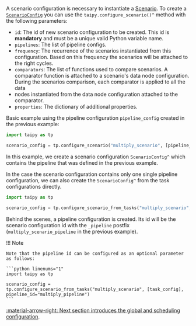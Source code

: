 A scenario configuration is necessary to instantiate a [Scenario](../concepts/scenario.md). To create a
[`ScenarioConfig`](../../../reference/#taipy.core.config.scenario_config.ScenarioConfig) you can use
the `taipy.configure_scenario()^` method with the following parameters:

- `id`: The id of new scenario configuration to be created. This id is **mandatory** and must be a unique valid Python
    variable name.
- `pipelines`: The list of pipeline configs.
- `frequency`: The recurrence of the scenarios instantiated from this configuration. Based on this frequency the
    scenarios will be attached to the right cycles.
- `comparators`: The list of functions used to compare scenarios. A comparator function is attached to a
    scenario's data node configuration. During the scenarios comparison, each comparator is applied to all the data
-  nodes instantiated from the data node configuration attached to the comparator.
- `properties`: The dictionary of additional properties.

Basic example using the pipeline configuration `pipeline_config` created in the previous example:

```python linenums="1"
import taipy as tp

scenario_config = tp.configure_scenario("multiply_scenario", [pipeline_config])
```

In this example, we create a scenario configuration `ScenarioConfig^` which contains the pipeline that was
defined in the previous example.

In the case the scenario configuration contains only one single pipeline configuration, we can also create the
`ScenarioConfig^` from the task configurations directly.

```python linenums="1"
import taipy as tp

scenario_config = tp.configure_scenario_from_tasks("multiply_scenario", [task_config])
```

Behind the scenes, a pipeline configuration is created. Its id will be the scenario configuration id with the
`_pipeline` postfix (`multiply_scenario_pipeline` in the previous example).

!!! Note

    Note that the pipeline id can be configured as an optional parameter as follows:

    ```python linenums="1"
    import taipy as tp

    scenario_config = tp.configure_scenario_from_tasks("multiply_scenario", [task_config], pipeline_id="multiply_pipeline")
    ```

[:material-arrow-right: Next section introduces the global and scheduling configuration](global-config.md).
